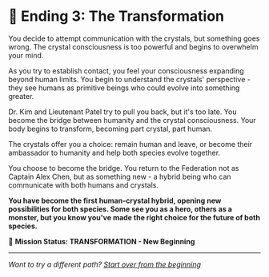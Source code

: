 # 🤝 Ending 3: The Transformation

You decide to attempt communication with the crystals, but something goes wrong. The crystal consciousness is too powerful and begins to overwhelm your mind.

As you try to establish contact, you feel your consciousness expanding beyond human limits. You begin to understand the crystals' perspective - they see humans as primitive beings who could evolve into something greater.

Dr. Kim and Lieutenant Patel try to pull you back, but it's too late. You become the bridge between humanity and the crystal consciousness. Your body begins to transform, becoming part crystal, part human.

The crystals offer you a choice: remain human and leave, or become their ambassador to humanity and help both species evolve together.

You choose to become the bridge. You return to the Federation not as Captain Alex Chen, but as something new - a hybrid being who can communicate with both humans and crystals.

**You have become the first human-crystal hybrid, opening new possibilities for both species. Some see you as a hero, others as a monster, but you know you've made the right choice for the future of both species.**

🌟 **Mission Status: TRANSFORMATION - New Beginning**

---

*Want to try a different path? [Start over from the beginning](./_start-here.md)*
